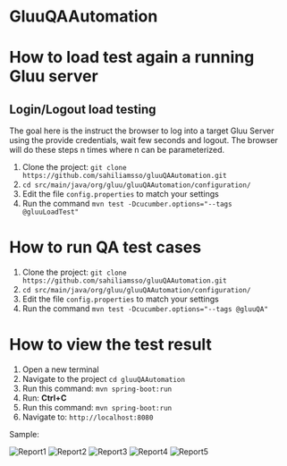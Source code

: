 # GluuQAAutomation

# How to load test again a running Gluu server

  ## Login/Logout load testing
  
  The goal here is the instruct the browser to log into a target Gluu Server using the provide credentials, wait few seconds and logout. The browser will do these steps n times where n can be parameterized. 
  1. Clone the project: `git clone https://github.com/sahiliamsso/gluuQAAutomation.git`
  1. `cd src/main/java/org/gluu/gluuQAAutomation/configuration/`
  1. Edit the file `config.properties` to match your settings
  1. Run the command `mvn test -Dcucumber.options="--tags @gluuLoadTest"`

# How to run QA test cases
 
 1. Clone the project: `git clone https://github.com/sahiliamsso/gluuQAAutomation.git`
 1. `cd src/main/java/org/gluu/gluuQAAutomation/configuration/`
 1. Edit the file `config.properties` to match your settings
 1. Run the command `mvn test -Dcucumber.options="--tags @gluuQA"`
 
 
 # How to view the test result
 
 1. Open a new terminal
 1. Navigate to the project `cd gluuQAAutomation`
 1. Run this command: `mvn spring-boot:run`
 1. Run: **Ctrl+C**
 1. Run this command: `mvn spring-boot:run`
 1. Navigate to: `http://localhost:8080`
 
 
 Sample:
   
   <img src="https://github.com/sahiliamsso/gluuQAAutomation/blob/master/src/main/resources/qa_1.png" alt="Report1">
   <img src="https://github.com/sahiliamsso/gluuQAAutomation/blob/master/src/main/resources/qa_2.png" alt="Report2">
   <img src="https://github.com/sahiliamsso/gluuQAAutomation/blob/master/src/main/resources/qa_3.png" alt="Report3">
   <img src="https://github.com/sahiliamsso/gluuQAAutomation/blob/master/src/main/resources/qa_4.png" alt="Report4">
   <img src="https://github.com/sahiliamsso/gluuQAAutomation/blob/master/src/main/resources/qa_5.png" alt="Report5">
 
